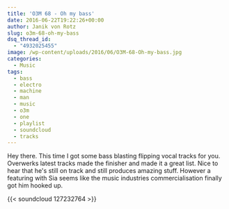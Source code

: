 ```yaml
---
title: 'O3M 68 - Oh my bass'
date: 2016-06-22T19:22:26+00:00
author: Janik von Rotz
slug: o3m-68-oh-my-bass
dsq_thread_id:
  - "4932025455"
image: /wp-content/uploads/2016/06/O3M-68-Oh-my-bass.jpg
categories:
  - Music
tags:
  - bass
  - electro
  - machine
  - man
  - music
  - o3m
  - one
  - playlist
  - soundcloud
  - tracks
---
```

Hey there. This time I got some bass blasting flipping vocal tracks for you. Overwerks latest tracks made the finisher and made it a great list. Nice to hear that he's still on track and still produces amazing stuff. However a featuring with Sia seems like the music industries commercialisation finally got him hooked up.

{{< soundcloud 127232764 >}}